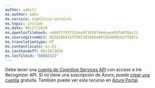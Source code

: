 ```yaml
---
author: aahill
ms.author: aahi
ms.service: cognitive-services
ms.topic: include
ms.date: 08/17/2020
ms.openlocfilehash: cd4df7783f314ee9f181074e4eaee93fd478ec11
ms.sourcegitcommit: 023d10b4127f50f301995d44f2b4499cbcffb8fc
ms.translationtype: HT
ms.contentlocale: es-ES
ms.lasthandoff: 08/18/2020
ms.locfileid: "88602322"
---
```

Debe tener una [cuenta de Cognitive Services API](../articles/cognitive-services/cognitive-services-apis-create-account.md) con acceso a Ink Recognizer API. Si no tiene una suscripción de Azure, puede [crear una cuenta](https://azure.microsoft.com/try/cognitive-services/) gratuita. También puede ver este recurso en [Azure Portal](https://portal.azure.com/).
